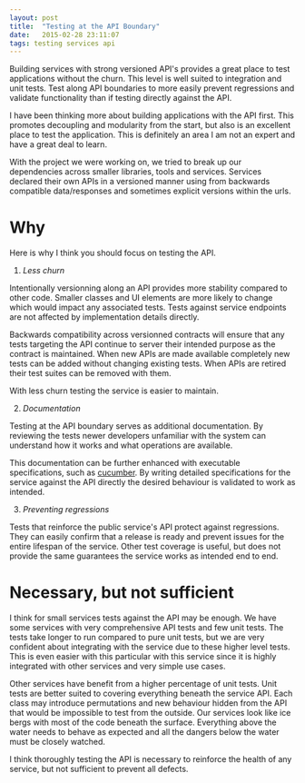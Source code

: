 ```yaml
---
layout: post
title:  "Testing at the API Boundary"
date:   2015-02-28 23:11:07
tags: testing services api
---
```


Building services with strong versioned API's provides a great place to test
applications without the churn. This level is well suited to integration and
unit tests. Test along API boundaries to more easily prevent regressions and
validate functionality than if testing directly against the API.

I have been thinking more about building applications with the API first. This
promotes decoupling and modularity from the start, but also is an excellent
place to test the application. This is definitely an area I am not an
expert and have a great deal to learn.

With the project we were working on, we tried to break up our dependencies
across smaller libraries, tools and services. Services declared their own APIs
in a versioned manner using from backwards compatible data/responses and
sometimes explicit versions within the urls.

Why
===============================================================================

Here is why I think you should focus on testing the API.

1. *Less churn*

Intentionally versionning along an API provides more stability compared to
other code. Smaller classes and UI elements are more likely to change which
would impact any associated tests. Tests against service endpoints are not
affected by implementation details directly.

Backwards compatibility across versionned contracts will ensure that any tests
targeting the API continue to server their intended purpose as the contract is
maintained. When new APIs are made available completely new tests can be added
without changing existing tests. When APIs are retired their test suites can be
removed with them.

With less churn testing the service is easier to maintain.

2. *Documentation*

Testing at the API boundary serves as additional documentation. By reviewing
the tests newer developers unfamiliar with the system can understand how it
works and what operations are available.

This documentation can be further enhanced with executable specifications, such
as [cucumber][cukes]. By writing detailed specifications for the service
against the API directly the desired behaviour is validated to work as
intended.

3. *Preventing regressions*

Tests that reinforce the public service's API protect against regressions. They
can easily confirm that a release is ready and prevent issues for the entire
lifespan of the service. Other test coverage is useful, but does not provide
the same guarantees the service works as intended end to end.

Necessary, but not sufficient
===============================================================================

I think for small services tests against the API may be enough. We have some
services with very comprehensive API tests and few unit tests. The tests take
longer to run compared to pure unit tests, but we are very confident about
integrating with the service due to these higher level tests. This is even
easier with this particular with this service since it is highly integrated
with other services and very simple use cases.

Other services have benefit from a higher percentage of unit tests. Unit tests
are better suited to covering everything beneath the service API. Each class
may introduce permutations and new behaviour hidden from the API that would be
impossible to test from the outside. Our services look like ice bergs with most
of the code beneath the surface. Everything above the water needs to behave as
expected and all the dangers below the water must be closely watched.

I think thoroughly testing the API is necessary to reinforce the health of any
service, but not sufficient to prevent all defects.

[microservices]: http://martinfowler.com/articles/microservices.html
[hal]: http://stateless.co/hal_specification.html
[cukes]: https://cukes.info/
